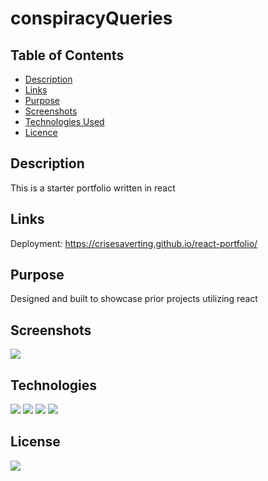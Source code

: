 # conspiracyQueries

## Table of Contents

* [Description](#description)
* [Links](#links)
* [Purpose](#purpose)
* [Screenshots](#screenshots)
* [Technologies Used](#technologies)
* [Licence](#license)

## Description

This is a starter portfolio written in react

## Links

Deployment: https://crisesaverting.github.io/react-portfolio/

## Purpose

Designed and built to showcase prior projects utilizing react

## Screenshots
<img src="./reactportfolio.png">

## Technologies

<img src="https://img.shields.io/badge/Built%20with-HTML5-blue">

<img src="https://img.shields.io/badge/Built%20with-CSS3-blue">

<img src="https://img.shields.io/badge/Built%20with-Javascript-blue">

<img src="https://img.shields.io/badge/Built%20with-React-blue">

## License

<img src="https://img.shields.io/badge/license-MIT-blue">